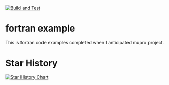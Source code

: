 [![Build and Test](https://github.com/xiaotantanya/fortran_example/actions/workflows/blank.yml/badge.svg)](https://github.com/xiaotantanya/fortran_example/actions/workflows/blank.yml)

# fortran example
This is fortran code examples completed when I anticipated mupro project.

# Star History

[![Star History Chart](https://api.star-history.com/svg?repos=baichuan-inc/Baichuan-7B&type=Date)](https://star-history.com/#baichuan-inc/Baichuan-7B&Date)
